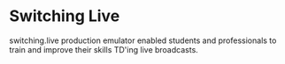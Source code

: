 # Switching Live
switching.live production emulator enabled students and professionals to train and improve their skills TD'ing live broadcasts.
